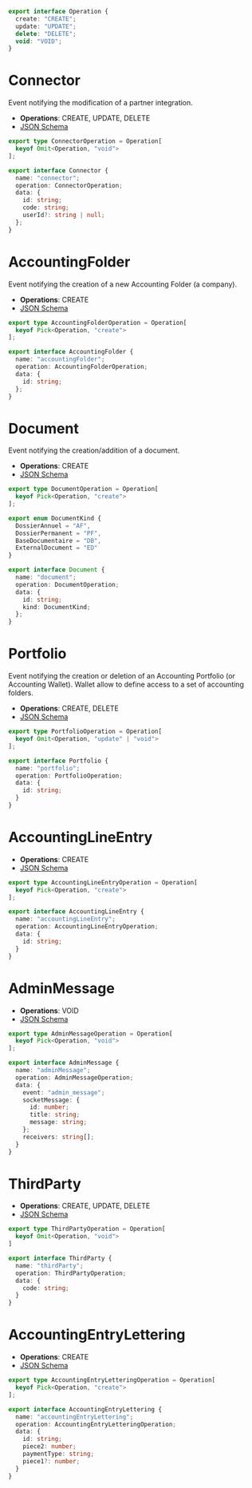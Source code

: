 ```ts
export interface Operation {
  create: "CREATE";
  update: "UPDATE";
  delete: "DELETE";
  void: "VOID";
}
```

# Connector

Event notifying the modification of a partner integration.

- **Operations**: CREATE, UPDATE, DELETE
- [JSON Schema](./json-schema/events/connector.md)

```ts
export type ConnectorOperation = Operation[
  keyof Omit<Operation, "void">
];

export interface Connector {
  name: "connector";
  operation: ConnectorOperation;
  data: {
    id: string;
    code: string;
    userId?: string | null;
  };
}
```

# AccountingFolder

Event notifying the creation of a new Accounting Folder (a company). 

- **Operations**: CREATE
- [JSON Schema](./json-schema/events/accountingFolder.md)

```ts
export type AccountingFolderOperation = Operation[
  keyof Pick<Operation, "create">
];

export interface AccountingFolder {
  name: "accountingFolder";
  operation: AccountingFolderOperation;
  data: {
    id: string;
  };
}
```

# Document

Event notifying the creation/addition of a document.

- **Operations**: CREATE
- [JSON Schema](./json-schema/events/document.md)

```ts
export type DocumentOperation = Operation[
  keyof Pick<Operation, "create">
];

export enum DocumentKind {
  DossierAnnuel = "AF",
  DossierPermanent = "PF",
  BaseDocumentaire = "DB",
  ExternalDocument = "ED"
}

export interface Document {
  name: "document";
  operation: DocumentOperation;
  data: {
    id: string;
    kind: DocumentKind;
  };
}
```

# Portfolio

Event notifying the creation or deletion of an Accounting Portfolio (or Accounting Wallet). Wallet allow to define access to a set of accounting folders.

- **Operations**: CREATE, DELETE
- [JSON Schema](./json-schema/events/portfolio.md)

```ts
export type PortfolioOperation = Operation[
  keyof Omit<Operation, "update" | "void">
];

export interface Portfolio {
  name: "portfolio";
  operation: PortfolioOperation;
  data: {
    id: string;
  }
}
```

# AccountingLineEntry

- **Operations**: CREATE 
- [JSON Schema](./json-schema/events/accountingLineEntry.md)

```ts
export type AccountingLineEntryOperation = Operation[
  keyof Pick<Operation, "create">
];

export interface AccountingLineEntry {
  name: "accountingLineEntry";
  operation: AccountingLineEntryOperation;
  data: {
    id: string;
  }
}
```

# AdminMessage

- **Operations**: VOID 
- [JSON Schema](./json-schema/events/adminMessage.md)

```ts
export type AdminMessageOperation = Operation[
  keyof Pick<Operation, "void">
];

export interface AdminMessage {
  name: "adminMessage";
  operation: AdminMessageOperation;
  data: {
    event: "admin_message";
    socketMessage: {
      id: number;
      title: string;
      message: string;
    };
    receivers: string[];
  }
}
```

# ThirdParty

- **Operations**: CREATE, UPDATE, DELETE
- [JSON Schema](./json-schema/events/thirdParty.md)

```ts
export type ThirdPartyOperation = Operation[
  keyof Omit<Operation, "void">
]

export interface ThirdParty {
  name: "thirdParty";
  operation: ThirdPartyOperation;
  data: {
    code: string;
  }
}
```

# AccountingEntryLettering

- **Operations**: CREATE
- [JSON Schema](./json-schema/events/accountingEntryLettering.md)

```ts
export type AccountingEntryLetteringOperation = Operation[
  keyof Pick<Operation, "create">
];

export interface AccountingEntryLettering {
  name: "accountingEntryLettering";
  operation: AccountingEntryLetteringOperation;
  data: {
    id: string;
    piece2: number;
    paymentType: string;
    piece1?: number;
  }
}
```
